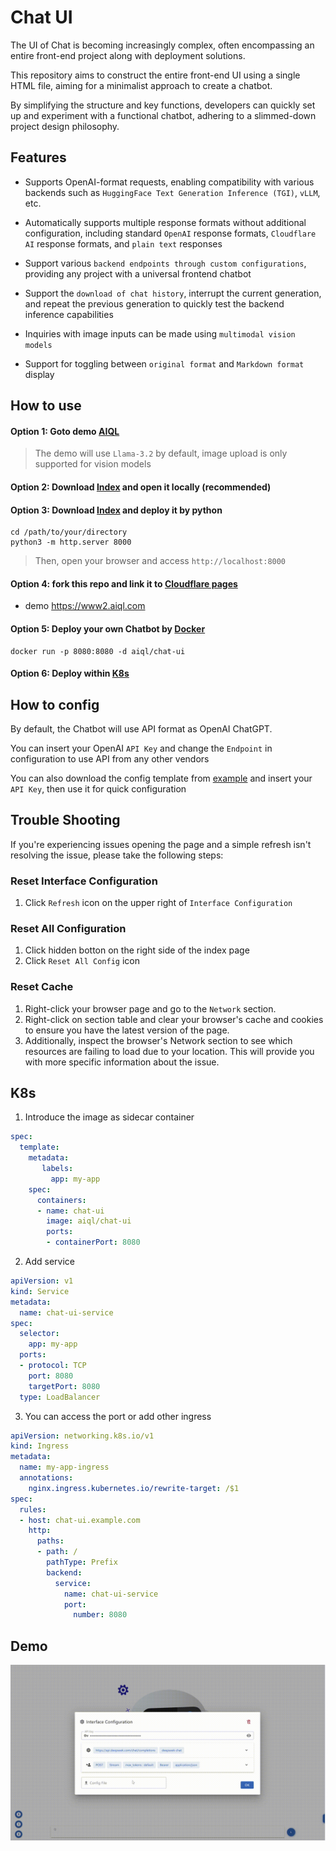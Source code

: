 # Chat UI

The UI of Chat is becoming increasingly complex, often encompassing an entire front-end project along with deployment solutions.

This repository aims to construct the entire front-end UI using a single HTML file, aiming for a minimalist approach to create a chatbot.

By simplifying the structure and key functions, developers can quickly set up and experiment with a functional chatbot, adhering to a slimmed-down project design philosophy.

## Features

- Supports OpenAI-format requests, enabling compatibility with various backends such as `HuggingFace Text Generation Inference (TGI)`, `vLLM`, etc.

- Automatically supports multiple response formats without additional configuration, including standard `OpenAI` response formats, `Cloudflare AI` response formats, and `plain text` responses

- Support various `backend endpoints through custom configurations`, providing any project with a universal frontend chatbot

- Support the `download of chat history`, interrupt the current generation, and repeat the previous generation to quickly test the backend inference capabilities

- Inquiries with image inputs can be made using `multimodal vision models`

- Support for toggling between `original format` and `Markdown format` display

## How to use

#### Option 1: Goto demo [AIQL](https://chat.aiql.com/)
> The demo will use `Llama-3.2` by default, image upload is only supported for vision models

#### Option 2: Download [Index](./index.html) and open it locally (recommended)

#### Option 3: Download [Index](./index.html) and deploy it by python
```shell
cd /path/to/your/directory
python3 -m http.server 8000
```
> Then, open your browser and access `http://localhost:8000`

#### Option 4: fork this repo and link it to [Cloudflare pages](https://developers.cloudflare.com/pages)
- demo https://www2.aiql.com

#### Option 5: Deploy your own Chatbot by [Docker](https://hub.docker.com/repository/docker/aiql/chat-ui/tags?page=1&ordering=last_updated)
```shell
docker run -p 8080:8080 -d aiql/chat-ui
```

#### Option 6: Deploy within [K8s](#k8s-section)


## How to config

By default, the Chatbot will use API format as OpenAI ChatGPT. 

You can insert your OpenAI `API Key` and change the `Endpoint` in configuration to use API from any other vendors

You can also download the config template from [example](./example/config) and insert your `API Key`, then use it for quick configuration

## Trouble Shooting

If you're experiencing issues opening the page and a simple refresh isn't resolving the issue, please take the following steps:

### Reset Interface Configuration
1. Click `Refresh` icon on the upper right of `Interface Configuration`

### Reset All Configuration
1. Click hidden botton on the right side of the index page
2. Click `Reset All Config` icon

### Reset Cache
1. Right-click your browser page and go to the `Network` section.
2. Right-click on section table and clear your browser's cache and cookies to ensure you have the latest version of the page.
3. Additionally, inspect the browser's Network section to see which resources are failing to load due to your location. This will provide you with more specific information about the issue.

<a id="k8s-section"></a>
## K8s

1. Introduce the image as sidecar container
```yaml
spec:
  template:
    metadata:
       labels:
         app: my-app
    spec:
      containers:
      - name: chat-ui
        image: aiql/chat-ui
        ports:
        - containerPort: 8080
```

2. Add service
```yaml
apiVersion: v1
kind: Service
metadata:
  name: chat-ui-service
spec:
  selector:
    app: my-app
  ports:
  - protocol: TCP
    port: 8080
    targetPort: 8080
  type: LoadBalancer
```

3. You can access the port or add other ingress
```yaml
apiVersion: networking.k8s.io/v1
kind: Ingress
metadata:
  name: my-app-ingress
  annotations:
    nginx.ingress.kubernetes.io/rewrite-target: /$1
spec:
  rules:
  - host: chat-ui.example.com
    http:
      paths:
      - path: /
        pathType: Prefix
        backend:
          service:
            name: chat-ui-service
            port:
              number: 8080
```

## Demo
![](./demo.gif)
